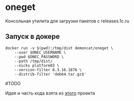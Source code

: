 # oneget
Консольная утилита для загрузки пакетов с releases.1c.ru


## Запуск в докере

```shell
docker run -v $(pwd):/tmp/dist demoncat/oneget \
    --user $ONEC_USERNAME \
    --pwd $ONEC_PASSWORD \
    --path /tmp/dist/
    --nicks platform83 \
    --version-filter 8.3.16.1876 \
    --distrib-filter 'deb64.tar.gz$'
```

#TODO

Идея и часть кода взята из [этого](https://github.com/korableg/Downloader1C) проекта 